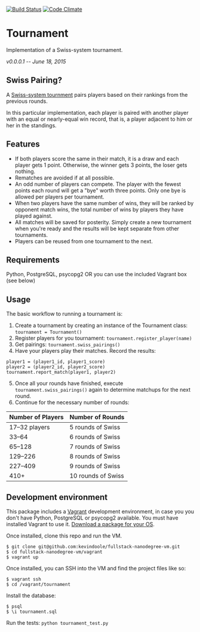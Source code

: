 [![Build Status](https://travis-ci.org/kevindoole/fullstack-nanodegree-vm.svg?branch=master)](https://travis-ci.org/kevindoole/fullstack-nanodegree-vm)
[![Code Climate](https://codeclimate.com/github/kevindoole/fullstack-nanodegree-vm/badges/gpa.svg)](https://codeclimate.com/github/kevindoole/fullstack-nanodegree-vm)

Tournament
=============

Implementation of a Swiss-system tournament.

_v0.0.0.1 -- June 18, 2015_

## Swiss Pairing?
A [Swiss-system tournment](https://wikipedia.org/wiki/Swiss-system_tournament)
pairs players based on their rankings from the previous rounds.

In this particular implementation, each player is paired with another player
with an equal or nearly-equal win record, that is, a player adjacent to him or
her in the standings.

## Features
- If both players score the same in their match, it is a draw and each player
gets 1 point. Otherwise, the winner gets 3 points, the loser gets nothing.
- Rematches are avoided if at all possible.
- An odd number of players can compete. The player with the fewest points each
round will get a "bye" worth three points. Only one bye is allowed per players
per tournament.
- When two players have the same number of wins, they will be ranked by opponent
match wins, the total number of wins by players they have played against.
- All matches will be saved for posterity. Simply create a new tournament when
you're ready and the results will be kept separate from other tournaments.
- Players can be reused from one tournament to the next.

## Requirements
Python, PostgreSQL, psycopg2 OR you can use the included Vagrant box (see below)

## Usage
The basic workflow to running a tournament is:
1. Create a tournament by creating an instance of the Tournament class:
`tournament = Tournament()`
2. Register players for you tournament: `tournament.register_player(name)`
3. Get pairings: `tournament.swiss_pairings()`
4. Have your players play their matches. Record the results:
```
player1 = (player1_id, player1_score)
player2 = (player2_id, player2_score)
tournament.report_match(player1, player2)
```
5. Once all your rounds have finished, execute `tournament.swiss_pairings()`
again to determine matchups for the next round.
6. Continue for the necessary number of rounds:

Number of Players | Number of Rounds
----------------- | ----------------
17–32 players     | 5 rounds of Swiss
33–64             | 6 rounds of Swiss
65–128            | 7 rounds of Swiss
129–226           | 8 rounds of Swiss
227–409           | 9 rounds of Swiss
410+              | 10 rounds of Swiss

## Development environment
This package includes a [Vagrant](https://www.vagrantup.com/) development
environment, in case you you don't have Python, PostgreSQL or psycopg2
available. You must have installed Vagrant to use it.
[Download a package for your OS](https://www.vagrantup.com/downloads.html).

Once installed, clone this repo and run the VM.
```
$ git clone git@github.com:kevindoole/fullstack-nanodegree-vm.git
$ cd fullstack-nanodegree-vm/vagrant
$ vagrant up
```

Once installed, you can SSH into the VM and find the project files like so:
```
$ vagrant ssh
$ cd /vagrant/tournament
```

Install the database:
```
$ psql
$ \i tournament.sql
```

Run the tests: `python tournament_test.py`
